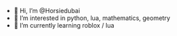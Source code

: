 - 👋 Hi, I’m @Horsiedubai
- 👀 I’m interested in python, lua, mathematics, geometry
- 🌱 I’m currently learning roblox / lua
<!---
Horsiedubai/Horsiedubai is a ✨ special ✨ repository because its `README.md` (this file) appears on your GitHub profile.
You can click the Preview link to take a look at your changes.
--->
